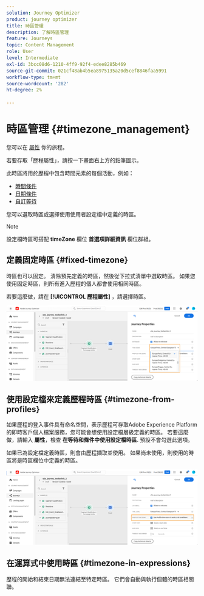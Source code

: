 ```yaml
---
solution: Journey Optimizer
product: journey optimizer
title: 時區管理
description: 了解時區管理
feature: Journeys
topic: Content Management
role: User
level: Intermediate
exl-id: 3bcc08d6-1210-4ff9-92f4-edee8285b469
source-git-commit: 021cf48ab4b5ea8975135a20d5cef8846faa5991
workflow-type: tm+mt
source-wordcount: '282'
ht-degree: 2%

---
```


# 時區管理 {#timezone_management}

您可以在 [屬性](../building-journeys/journey-gs.md#change-properties) 你的旅程。

若要存取「歷程屬性」，請按一下畫面右上方的鉛筆圖示。

此時區將用於歷程中包含時間元素的每個活動，例如：

* [時間條件](../building-journeys/condition-activity.md#time_condition)
* [日期條件](../building-journeys/condition-activity.md#date_condition)
* [自訂等待](../building-journeys/wait-activity.md#custom)

<!--
* [Fixed date wait](../building-journeys/wait-activity.md#fixed_date)
-->

您可以選取時區或選擇使用使用者設定檔中定義的時區。

>[!NOTE]
>
>設定檔時區可搭配 **timeZone** 欄位 **首選項詳細資訊** 欄位群組。

## 定義固定時區 {#fixed-timezone}

時區也可以固定。 清除預先定義的時區，然後從下拉式清單中選取時區。 如果您使用固定時區，則所有進入歷程的個人都會使用相同時區。

若要這麼做，請在 **[!UICONTROL 歷程屬性]** ，請選擇時區。

![](assets/journey72.png)

## 使用設定檔來定義歷程時區 {#timezone-from-profiles}

如果歷程的登入事件具有命名空間，表示歷程可存取Adobe Experience Platform的即時客戶個人檔案服務，您可能會想使用設定檔層級定義的時區。 若要這麼做，請輸入 **屬性**，檢查 **在等待和條件中使用設定檔時區**. 預設不會勾選此選項。

如果已為設定檔定義時區，則會由歷程擷取並使用。 如果尚未使用，則使用的時區將是時區欄位中定義的時區。

![](assets/journey73.png)

## 在運算式中使用時區 {#timezone-in-expressions}

歷程的開始和結束日期無法連結至特定時區。 它們會自動與執行個體的時區相關聯。
